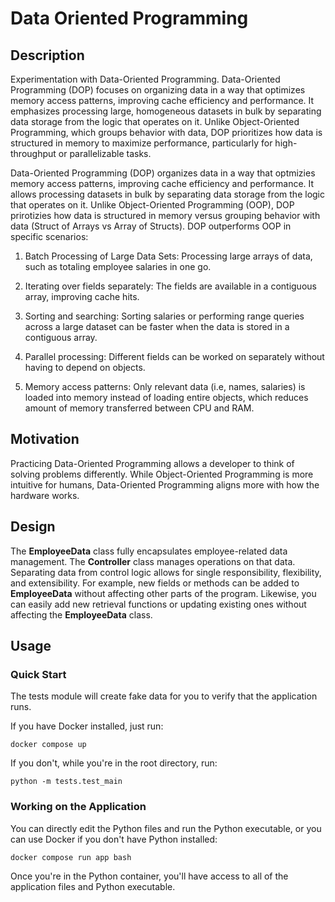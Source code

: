# Data Oriented Programming

## Description
Experimentation with Data-Oriented Programming. Data-Oriented Programming (DOP) focuses on organizing data in a way that optimizes memory access patterns, improving cache efficiency and performance. It emphasizes processing large, homogeneous datasets in bulk by separating data storage from the logic that operates on it. Unlike Object-Oriented Programming, which groups behavior with data, DOP prioritizes how data is structured in memory to maximize performance, particularly for high-throughput or parallelizable tasks.

Data-Oriented Programming (DOP) organizes data in a way that optmizies memory access patterns, improving cache efficiency and performance. It allows processing datasets in bulk by separating data storage from the logic that operates on it. Unlike Object-Oriented Programming (OOP), DOP prirotizies how data is structured in memory versus grouping behavior with data (Struct of Arrays vs Array of Structs). DOP outperforms OOP in specific scenarios:

1) Batch Processing of Large Data Sets: Processing large arrays of data, such as totaling employee salaries in one go.

2) Iterating over fields separately: The fields are available in a contiguous array, improving cache hits.

3) Sorting and searching: Sorting salaries or performing range queries across a large dataset can be faster when the data is stored in a contiguous array.

4) Parallel processing: Different fields can be worked on separately without having to depend on objects.

5) Memory access patterns: Only relevant data (i.e, names, salaries) is loaded into memory instead of loading entire objects, which reduces amount of memory transferred between CPU and RAM.

## Motivation
Practicing Data-Oriented Programming allows a developer to think of solving problems differently. While Object-Oriented Programming is more intuitive for humans, Data-Oriented Programming aligns more with how the hardware works.

## Design
The **EmployeeData** class fully encapsulates employee-related data management. The **Controller** class manages operations on that data. Separating data from control logic allows for single responsibility, flexibility, and extensibility. For example, new fields or methods can be added to **EmployeeData** without affecting other parts of the program. Likewise, you can easily add new retrieval functions or updating existing ones without affecting the **EmployeeData** class.

## Usage

### Quick Start

The tests module will create fake data for you to verify that the application runs.

If you have Docker installed, just run:

```
docker compose up
```

If you don't, while you're in the root directory, run:

```
python -m tests.test_main
```

### Working on the Application
You can directly edit the Python files and run the Python executable, or you can use Docker if you don't have Python installed:

```
docker compose run app bash
```

Once you're in the Python container, you'll have access to all of the application files and Python executable.